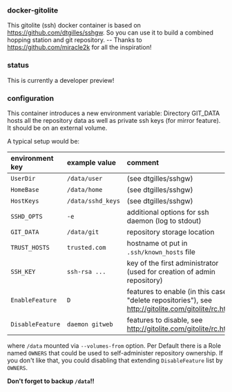 ### docker-gitolite
This gitolite (ssh) docker container is based on https://github.com/dtgilles/sshgw.
So you can use it to build a combined hopping station and git repository.
-- Thanks to https://github.com/miracle2k for all the inspiration!

### status
This is currently a developer preview!

### configuration
This container introduces a new environment variable: Directory GIT_DATA hosts
all the repository data as well as private ssh keys (for mirror feature). It
should be on an external volume.

A typical setup would be:

| environment key | example value    | comment |
|:--------------- | :--------        | :------ |
| ```UserDir```   | ```/data/user``` | (see dtgilles/sshgw) |
| ```HomeBase```  | ```/data/home``` |(see dtgilles/sshgw) |
| ```HostKeys```  | ```/data/sshd_keys``` |(see dtgilles/sshgw) |
| ```SSHD_OPTS``` | ```-e```         | additional options for ssh daemon (log to stdout) |
| ```GIT_DATA```  | ```/data/git```  | repository storage location |
|```TRUST_HOSTS```| ```trusted.com```| hostname ot put in ```.ssh/known_hosts``` file |
| ```SSH_KEY```   | ```ssh-rsa ...```| key of the first administrator (used for creation of admin repository) |
| ```EnableFeature```| ```D```       | features to enable (in this case "delete repositories"), see http://gitolite.com/gitolite/rc.html |
| ```DisableFeature```|```daemon gitweb```| features to disable, see http://gitolite.com/gitolite/rc.html |

where ```/data``` mounted via ```--volumes-from``` option. Per Default there is a Role named ```OWNERS``` that could be used to self-administer repository ownership. If you don't like that, you could disabling that extending ```DisableFeature``` list by ```OWNERS```.

**Don't forget to backup ```/data```!!**
